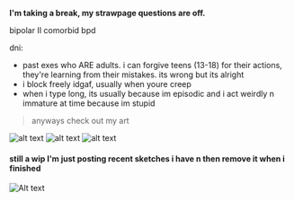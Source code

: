 **I'm taking a break, my strawpage questions are off.**

bipolar II comorbid bpd

dni:
- past exes who ARE adults. i can forgive teens (13-18) for their actions, they're learning from their mistakes. its wrong but its alright
- i block freely idgaf, usually when youre creep
- when i type long, its usually because im episodic and i act weirdly n immature at time because im stupid


> anyways check out my art

![alt text](https://files.catbox.moe/p3im38.png)
![alt text](https://files.catbox.moe/d80ahu.jpg)
![alt text](https://files.catbox.moe/n75jco.png)
#### still a wip I'm just posting recent sketches i have n then remove it when i finished
![Alt text](https://files.catbox.moe/ztam00.jpg)
